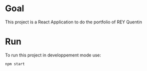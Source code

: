 # Goal
This project is a React Application to do the portfolio of REY Quentin 

# Run 
To run this project in developpement mode use:
```
npm start
```